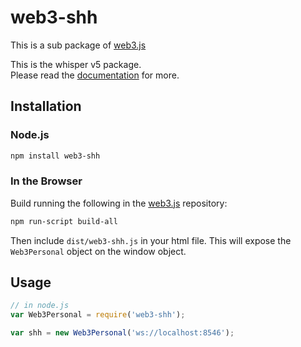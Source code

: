 # web3-shh

This is a sub package of [web3.js][repo]

This is the whisper v5 package.   
Please read the [documentation][docs] for more.

## Installation

### Node.js

```bash
npm install web3-shh
```

### In the Browser

Build running the following in the [web3.js][repo] repository:

```bash
npm run-script build-all
```

Then include `dist/web3-shh.js` in your html file.
This will expose the `Web3Personal` object on the window object.


## Usage

```js
// in node.js
var Web3Personal = require('web3-shh');

var shh = new Web3Personal('ws://localhost:8546');
```


[docs]: http://web3js.readthedocs.io/en/1.0/
[repo]: https://github.com/hayekchain/web3.js


